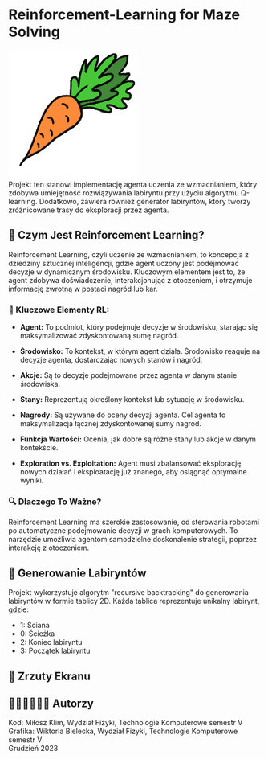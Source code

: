 # Reinforcement-Learning for Maze Solving
![Screenshot1](carrot.png)
<br />
Projekt ten stanowi implementację agenta uczenia ze wzmacnianiem, który zdobywa umiejętność rozwiązywania labiryntu przy użyciu algorytmu Q-learning. Dodatkowo, zawiera również generator labiryntów, który tworzy zróżnicowane trasy do eksploracji przez agenta.

## 🚀 Czym Jest Reinforcement Learning?

Reinforcement Learning, czyli uczenie ze wzmacnianiem, to koncepcja z dziedziny sztucznej inteligencji, gdzie agent uczony jest podejmować decyzje w dynamicznym środowisku. Kluczowym elementem jest to, że agent zdobywa doświadczenie, interakcjonując z otoczeniem, i otrzymuje informację zwrotną w postaci nagród lub kar.

### 👾 Kluczowe Elementy RL:

- **Agent:** To podmiot, który podejmuje decyzje w środowisku, starając się maksymalizować zdyskontowaną sumę nagród.

- **Środowisko:** To kontekst, w którym agent działa. Środowisko reaguje na decyzje agenta, dostarczając nowych stanów i nagród.

- **Akcje:** Są to decyzje podejmowane przez agenta w danym stanie środowiska.

- **Stany:** Reprezentują określony kontekst lub sytuację w środowisku.

- **Nagrody:** Są używane do oceny decyzji agenta. Cel agenta to maksymalizacja łącznej zdyskontowanej sumy nagród.

- **Funkcja Wartości:** Ocenia, jak dobre są różne stany lub akcje w danym kontekście.

- **Exploration vs. Exploitation:** Agent musi zbalansować eksplorację nowych działań i eksploatację już znanego, aby osiągnąć optymalne wyniki.

### 🔍 Dlaczego To Ważne?

Reinforcement Learning ma szerokie zastosowanie, od sterowania robotami po automatyczne podejmowanie decyzji w grach komputerowych. To narzędzie umożliwia agentom samodzielne doskonalenie strategii, poprzez interakcję z otoczeniem.

## 📎 Generowanie Labiryntów

Projekt wykorzystuje algorytm "recursive backtracking" do generowania labiryntów w formie tablicy 2D. Każda tablica reprezentuje unikalny labirynt, gdzie:
- 1: Ściana
- 0: Ścieżka
- 2: Koniec labiryntu
- 3: Początek labiryntu

## 📸 Zrzuty Ekranu

## 👩🏽‍💻🧑🏽‍💻 Autorzy

Kod: Miłosz Klim, Wydział Fizyki, Technologie Komputerowe semestr V<br />
Grafika: Wiktoria Bielecka, Wydział Fizyki, Technologie Komputerowe semestr V<br />
Grudzień 2023